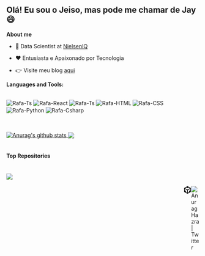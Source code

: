 ## Olá! Eu sou o Jeiso, mas pode me chamar de Jay 😄 

**About me**

- 💼 Data Scientist at [NielsenIQ](https://nielseniq.com/global/pt/)

- ❤️ Entusiasta e Apaixonado por Tecnologia

- 👉 Visite meu blog [aqui](https://jeisosilva.github.io)

**Languages and Tools:**  

<div style="display: inline_block"><br>
  <img align="center" alt="Rafa-Ts" height="30" width="40" src="https://cdn.jsdelivr.net/gh/devicons/devicon/icons/python/python-original.svg" />
  <img align="center" alt="Rafa-React" height="30" width="40" src="https://cdn.jsdelivr.net/gh/devicons/devicon/icons/jupyter/jupyter-original-wordmark.svg">
  <img align="center" alt="Rafa-Ts" height="30" width="40" src="https://cdn.jsdelivr.net/gh/devicons/devicon/icons/pandas/pandas-original.svg">
  <img align="center" alt="Rafa-HTML" height="30" width="40" src="https://cdn.jsdelivr.net/gh/devicons/devicon/icons/numpy/numpy-original-wordmark.svg">
  <img align="center" alt="Rafa-CSS" height="30" width="40" src="https://cdn.jsdelivr.net/gh/devicons/devicon/icons/flask/flask-original-wordmark.svg">
  <img align="center" alt="Rafa-Python" height="30" width="40" src="https://cdn.jsdelivr.net/gh/devicons/devicon/icons/docker/docker-original.svg">
  <img align="center" alt="Rafa-Csharp" height="30" width="40" src="https://cdn.jsdelivr.net/gh/devicons/devicon/icons/ruby/ruby-plain.svg">
</div> 
<br>

  ##

<div align="left">
    <a href="https://github.com/jeisosilva/github-readme-stats"><img align="center" src="https://github-readme-stats.vercel.app/api?username=jeisosilva&show_icons=true&include_all_commits=true&theme=buefy&hide_border=true" alt="Anurag's github stats" />
    </a>
    <a href="https://github.com/jeisosilva/github-readme-stats"><img align="center" src="https://github-readme-stats.vercel.app/api/top-langs/?username=jeisosilva&layout=compact&theme=buefy&hide_border=true" />
    </a>
</div>
<br>

#### Top Repositories
<br>

<a href="https://github.com/jeisosilva/jeisosilva.github.io">
  <img align="center" src="https://github-readme-stats.vercel.app/api/pin/?username=jeisosilva&repo=jeisosilva.github.io&theme=buefy" />
</a>

<br>
<br>

<a href="https://twitter.com/jeisosilva">
  <img align="right" alt="Anurag Hazra | Twitter" width="21px" src="https://raw.githubusercontent.com/anuraghazra/anuraghazra/master/assets/twitter.svg" />
</a>
<a href="https://codesandbox.io/u/anuraghazra">
  <img align="right" alt="Anurag Hazra | CodeSandbox" width="20px" src="https://raw.githubusercontent.com/anuraghazra/anuraghazra/master/assets/codesandbox.svg" />
</a>
